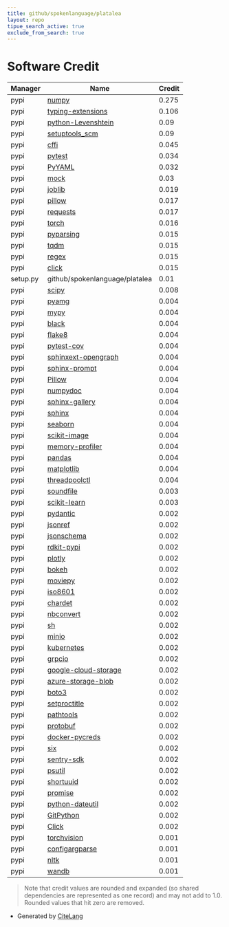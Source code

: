 ```yaml
---
title: github/spokenlanguage/platalea
layout: repo
tipue_search_active: true
exclude_from_search: true
---
```

# Software Credit

|Manager|Name|Credit|
|-------|----|------|
|pypi|[numpy](https://www.numpy.org)|0.275|
|pypi|[typing-extensions](https://typing.readthedocs.io/)|0.106|
|pypi|[python-Levenshtein](http://github.com/ztane/python-Levenshtein)|0.09|
|pypi|[setuptools_scm](https://github.com/pypa/setuptools_scm/)|0.09|
|pypi|[cffi](https://pypi.org/project/cffi)|0.045|
|pypi|[pytest](https://pypi.org/project/pytest)|0.034|
|pypi|[PyYAML](https://pypi.org/project/PyYAML)|0.032|
|pypi|[mock](https://pypi.org/project/mock)|0.03|
|pypi|[joblib](https://pypi.org/project/joblib)|0.019|
|pypi|[pillow](https://python-pillow.org)|0.017|
|pypi|[requests](https://pypi.org/project/requests)|0.017|
|pypi|[torch](https://pytorch.org/)|0.016|
|pypi|[pyparsing](https://pypi.org/project/pyparsing)|0.015|
|pypi|[tqdm](https://pypi.org/project/tqdm)|0.015|
|pypi|[regex](https://pypi.org/project/regex)|0.015|
|pypi|[click](https://pypi.org/project/click)|0.015|
|setup.py|github/spokenlanguage/platalea|0.01|
|pypi|[scipy](https://www.scipy.org)|0.008|
|pypi|[pyamg](https://pypi.org/project/pyamg)|0.004|
|pypi|[mypy](https://pypi.org/project/mypy)|0.004|
|pypi|[black](https://pypi.org/project/black)|0.004|
|pypi|[flake8](https://pypi.org/project/flake8)|0.004|
|pypi|[pytest-cov](https://pypi.org/project/pytest-cov)|0.004|
|pypi|[sphinxext-opengraph](https://pypi.org/project/sphinxext-opengraph)|0.004|
|pypi|[sphinx-prompt](https://pypi.org/project/sphinx-prompt)|0.004|
|pypi|[Pillow](https://pypi.org/project/Pillow)|0.004|
|pypi|[numpydoc](https://pypi.org/project/numpydoc)|0.004|
|pypi|[sphinx-gallery](https://pypi.org/project/sphinx-gallery)|0.004|
|pypi|[sphinx](https://pypi.org/project/sphinx)|0.004|
|pypi|[seaborn](https://pypi.org/project/seaborn)|0.004|
|pypi|[scikit-image](https://pypi.org/project/scikit-image)|0.004|
|pypi|[memory-profiler](https://pypi.org/project/memory-profiler)|0.004|
|pypi|[pandas](https://pypi.org/project/pandas)|0.004|
|pypi|[matplotlib](https://pypi.org/project/matplotlib)|0.004|
|pypi|[threadpoolctl](https://pypi.org/project/threadpoolctl)|0.004|
|pypi|[soundfile](https://github.com/bastibe/PySoundFile)|0.003|
|pypi|[scikit-learn](http://scikit-learn.org)|0.003|
|pypi|[pydantic](https://pypi.org/project/pydantic)|0.002|
|pypi|[jsonref](https://pypi.org/project/jsonref)|0.002|
|pypi|[jsonschema](https://pypi.org/project/jsonschema)|0.002|
|pypi|[rdkit-pypi](https://pypi.org/project/rdkit-pypi)|0.002|
|pypi|[plotly](https://pypi.org/project/plotly)|0.002|
|pypi|[bokeh](https://pypi.org/project/bokeh)|0.002|
|pypi|[moviepy](https://pypi.org/project/moviepy)|0.002|
|pypi|[iso8601](https://pypi.org/project/iso8601)|0.002|
|pypi|[chardet](https://pypi.org/project/chardet)|0.002|
|pypi|[nbconvert](https://pypi.org/project/nbconvert)|0.002|
|pypi|[sh](https://pypi.org/project/sh)|0.002|
|pypi|[minio](https://pypi.org/project/minio)|0.002|
|pypi|[kubernetes](https://pypi.org/project/kubernetes)|0.002|
|pypi|[grpcio](https://pypi.org/project/grpcio)|0.002|
|pypi|[google-cloud-storage](https://pypi.org/project/google-cloud-storage)|0.002|
|pypi|[azure-storage-blob](https://pypi.org/project/azure-storage-blob)|0.002|
|pypi|[boto3](https://pypi.org/project/boto3)|0.002|
|pypi|[setproctitle](https://pypi.org/project/setproctitle)|0.002|
|pypi|[pathtools](https://pypi.org/project/pathtools)|0.002|
|pypi|[protobuf](https://pypi.org/project/protobuf)|0.002|
|pypi|[docker-pycreds](https://pypi.org/project/docker-pycreds)|0.002|
|pypi|[six](https://pypi.org/project/six)|0.002|
|pypi|[sentry-sdk](https://pypi.org/project/sentry-sdk)|0.002|
|pypi|[psutil](https://pypi.org/project/psutil)|0.002|
|pypi|[shortuuid](https://pypi.org/project/shortuuid)|0.002|
|pypi|[promise](https://pypi.org/project/promise)|0.002|
|pypi|[python-dateutil](https://pypi.org/project/python-dateutil)|0.002|
|pypi|[GitPython](https://pypi.org/project/GitPython)|0.002|
|pypi|[Click](https://pypi.org/project/Click)|0.002|
|pypi|[torchvision](https://github.com/pytorch/vision)|0.001|
|pypi|[configargparse](https://github.com/bw2/ConfigArgParse)|0.001|
|pypi|[nltk](https://www.nltk.org/)|0.001|
|pypi|[wandb](https://github.com/wandb/client)|0.001|


> Note that credit values are rounded and expanded (so shared dependencies are represented as one record) and may not add to 1.0. Rounded values that hit zero are removed.


- Generated by [CiteLang](https://github.com/vsoch/citelang)
